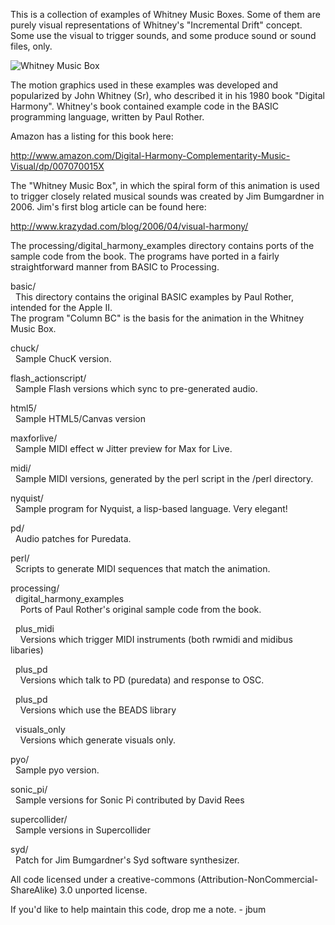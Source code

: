 This is a collection of examples of Whitney Music Boxes.  Some of them are purely visual 
representations of Whitney's "Incremental Drift" concept.  Some use the visual to trigger sounds, and
some produce sound or sound files, only.

![Whitney Music Box](http://i.imgur.com/cLuvR.gif "Whitney Music Box")

The motion graphics used in these examples was developed and popularized by John Whitney (Sr), who 
described it in his 1980 book "Digital Harmony". Whitney's book contained example code in the BASIC 
programming language, written by Paul Rother.

Amazon has a listing for this book here: 

http://www.amazon.com/Digital-Harmony-Complementarity-Music-Visual/dp/007070015X

The "Whitney Music Box", in which the spiral form of this animation is used to trigger closely 
related musical sounds was created by Jim Bumgardner in 2006. Jim's first blog article can be found here: 

http://www.krazydad.com/blog/2006/04/visual-harmony/

The processing/digital_harmony_examples directory contains ports of the sample code from
the book.  The programs have ported in a fairly straightforward manner from BASIC to
Processing.

basic/<br/>
&nbsp;&nbsp;This directory contains the original BASIC examples by Paul Rother, intended for the Apple II.  
  The program "Column BC" is the basis for the animation in the Whitney Music Box.
  
chuck/<br/>
&nbsp;&nbsp;Sample ChucK version.

flash_actionscript/<br/>
&nbsp;&nbsp;Sample Flash versions which sync to pre-generated audio.

html5/<br/>
&nbsp;&nbsp;Sample HTML5/Canvas version
  
maxforlive/<br/>
&nbsp;&nbsp;Sample MIDI effect w Jitter preview for Max for Live.

midi/<br/>
&nbsp;&nbsp;Sample MIDI versions, generated by the perl script in the /perl directory.
  
nyquist/<br/>
&nbsp;&nbsp;Sample program for Nyquist, a lisp-based language. Very elegant!
  
pd/<br/>
&nbsp;&nbsp;Audio patches for Puredata.

perl/<br/>
&nbsp;&nbsp;Scripts to generate MIDI sequences that match the animation.
  
processing/<br/>
&nbsp;&nbsp;digital_harmony_examples<br/>
&nbsp;&nbsp;&nbsp;&nbsp;Ports of Paul Rother's original sample code from the book.

&nbsp;&nbsp;plus_midi<br/>
&nbsp;&nbsp;&nbsp;&nbsp;Versions which trigger MIDI instruments (both rwmidi and midibus libaries)

&nbsp;&nbsp;plus_pd<br/>
&nbsp;&nbsp;&nbsp;&nbsp;Versions which talk to PD (puredata) and response to OSC.

&nbsp;&nbsp;plus_pd<br/>
&nbsp;&nbsp;&nbsp;&nbsp;Versions which use the BEADS library

&nbsp;&nbsp;visuals_only<br/>
&nbsp;&nbsp;&nbsp;&nbsp;Versions which generate visuals only.

pyo/<br/>
&nbsp;&nbsp;Sample pyo version.

sonic_pi/<br/>
&nbsp;&nbsp;Sample versions for Sonic Pi contributed by David Rees

supercollider/<br/>
&nbsp;&nbsp;Sample versions in Supercollider

syd/<br/>
&nbsp;&nbsp;Patch for Jim Bumgardner's Syd software synthesizer.

All code licensed under a creative-commons (Attribution-NonCommercial-ShareAlike) 3.0 unported license.

If you'd like to help maintain this code, drop me a note. - jbum

